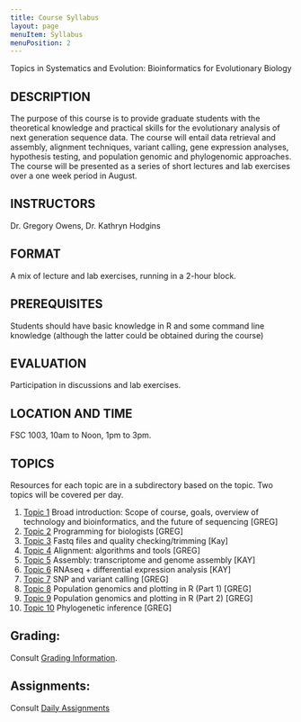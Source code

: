 ```yaml
---
title: Course Syllabus
layout: page
menuItem: Syllabus
menuPosition: 2
---
```


Topics in Systematics and Evolution:
Bioinformatics for Evolutionary Biology

## DESCRIPTION

The purpose of this course is to provide graduate students with the theoretical knowledge and practical skills for the evolutionary analysis of next generation sequence data.  The course will entail data retrieval and assembly, alignment techniques, variant calling, gene expression analyses, hypothesis testing, and population genomic and phylogenomic approaches. The course will be presented as a series of short lectures and lab exercises over a one week period in August.

## INSTRUCTORS

Dr. Gregory Owens, Dr. Kathryn Hodgins

## FORMAT

A mix of lecture and lab exercises, running in a 2-hour block.

## PREREQUISITES

Students should have basic knowledge in R and some command line knowledge (although the latter could be obtained during the course)

## EVALUATION

Participation in discussions and lab exercises.

## LOCATION AND TIME

FSC 1003, 10am to Noon, 1pm to 3pm.

## TOPICS

Resources for each topic are in a subdirectory based on the topic. Two topics will be covered per day.

1. [Topic 1](../Topic_1/) Broad introduction: Scope of course, goals, overview of technology and bioinformatics, and the future of sequencing [GREG]
2. [Topic 2](../Topic_2/) Programming for biologists [GREG]
3. [Topic 3](../Topic_3/) Fastq files and quality checking/trimming [Kay]
4. [Topic 4](../Topic_4/) Alignment: algorithms and tools [GREG]
5. [Topic 5](../Topic_5/) Assembly: transcriptome and genome assembly [KAY]
6. [Topic 6](../Topic_6/) RNAseq + differential expression analysis [KAY]
7. [Topic 7](../Topic_7/) SNP and variant calling [GREG]
8. [Topic 8](../Topic_8-9/) Population genomics and plotting in R (Part 1) [GREG]
9. [Topic 9](../Topic_8-9/) Population genomics and plotting in R (Part 2) [GREG]
10. [Topic 10](../Topic_10/) Phylogenetic inference [GREG]

## Grading:

Consult [Grading Information](./grading.md).

## Assignments:

Consult [Daily Assignments](./daily_assignments.md)
